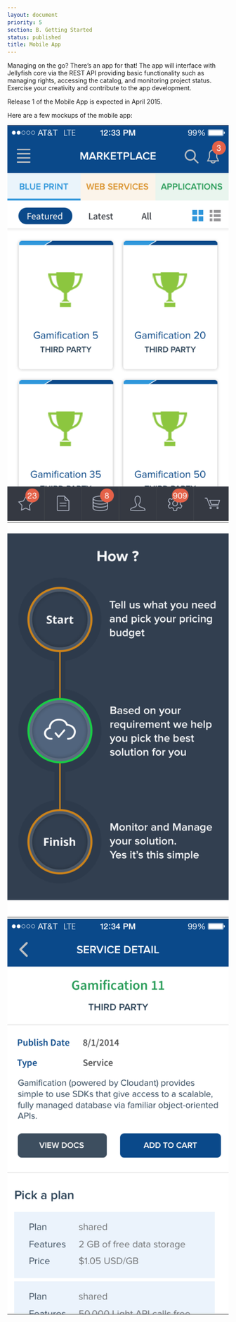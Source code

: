 ```yaml
---
layout: document
priority: 5
section: B. Getting Started
status: published
title: Mobile App
---
```


Managing on the go? There’s an app for that! The app will interface with Jellyfish core via the REST API providing basic functionality such as managing rights, accessing the catalog, and monitoring project status. Exercise your creativity and contribute to the app development.

Release 1 of the Mobile App is expected in April 2015.

Here are a few mockups of the mobile app:


<div class="cell--s">
<img src="/assets/screenshots/mobileapp/mobile1.PNG" alt="Screenshot 1">
<img src="/assets/screenshots/mobileapp/mobile2.PNG" alt="Screenshot 2">
<img src="/assets/screenshots/mobileapp/mobile3.PNG" alt="Screenshot 3">
</div>
